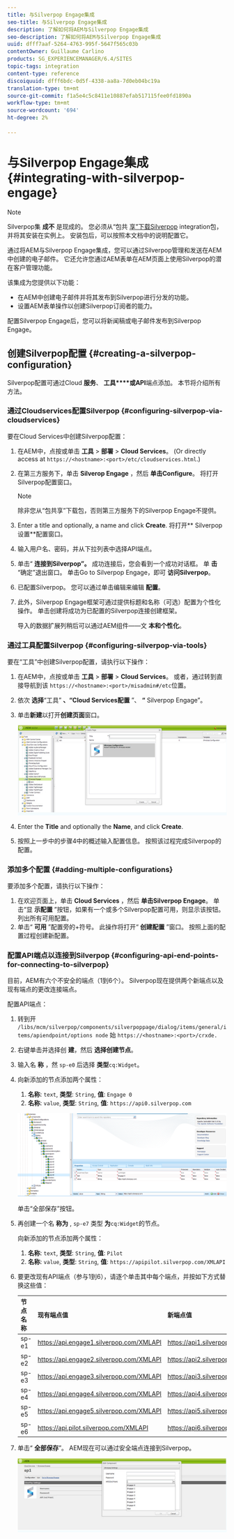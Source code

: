 ```yaml
---
title: 与Silverpop Engage集成
seo-title: 与Silverpop Engage集成
description: 了解如何将AEM与Silverpop Engage集成
seo-description: 了解如何将AEM与Silverpop Engage集成
uuid: dfff7aaf-5264-4763-995f-5647f565c03b
contentOwner: Guillaume Carlino
products: SG_EXPERIENCEMANAGER/6.4/SITES
topic-tags: integration
content-type: reference
discoiquuid: dfff6bdc-0d5f-4338-aa8a-7d0eb04bc19a
translation-type: tm+mt
source-git-commit: f1a5e4c5c8411e10887efab517115fee0fd1890a
workflow-type: tm+mt
source-wordcount: '694'
ht-degree: 2%

---
```



# 与Silverpop Engage集成{#integrating-with-silverpop-engage}

>[!NOTE]
>
>Silverpop集 **成不** 是现成的。 您必须从“包共 [享”下载Silverpop](https://www.adobeaemcloud.com/content/marketplace/marketplaceProxy.html?packagePath=/content/companies/public/adobe/packages/aem620/product/cq-mcm-integrations-silverpop-content) integration包，并将其安装在实例上。 安装包后，可以按照本文档中的说明配置它。

通过将AEM与Silverpop Engage集成，您可以通过Silverpop管理和发送在AEM中创建的电子邮件。 它还允许您通过AEM表单在AEM页面上使用Silverpop的潜在客户管理功能。

该集成为您提供以下功能：

* 在AEM中创建电子邮件并将其发布到Silverpop进行分发的功能。
* 设置AEM表单操作以创建Silverpop订阅者的能力。

配置Silverpop Engage后，您可以将新闻稿或电子邮件发布到Silverpop Engage。

## 创建Silverpop配置 {#creating-a-silverpop-configuration}

Silverpop配置可通过Cloud **服务**、 **工具****或API**&#x200B;端点添加。 本节将介绍所有方法。

### 通过Cloudservices配置Silverpop {#configuring-silverpop-via-cloudservices}

要在Cloud Services中创建Silverpop配置：

1. 在AEM中，点按或单击 **工具** > **部署** > **Cloud Services**。 (Or directly access at `https://<hostname>:<port>/etc/cloudservices.html`.)
1. 在第三方服务下，单击 **Silverop Engage** ，然后 **单击Configure**。 将打开Silverpop配置窗口。

   >[!NOTE]
   >
   >除非您从“包共享”下载包，否则第三方服务下的Silverpop Engage不提供。

1. Enter a title and optionally, a name and click **Create**. 将打开** Silverpop设置**配置窗口。
1. 输入用户名、密码，并从下拉列表中选择API端点。
1. 单击“ **连接到Silverpop”。** 成功连接后，您会看到一个成功对话框。 单 **击** “确定”退出窗口。 单击Go to Silverpop Engage，即可 **访问Silverpop**。
1. 已配置Silverpop。 您可以通过单击编辑来编辑 **配置**。
1. 此外，Silverpop Engage框架可通过提供标题和名称（可选）配置为个性化操作。 单击创建将成功为已配置的Silverpop连接创建框架。

   导入的数据扩展列稍后可以通过AEM组件——文 **本和个性化**。

### 通过工具配置Silverpop {#configuring-silverpop-via-tools}

要在“工具”中创建Silverpop配置，请执行以下操作：

1. 在AEM中，点按或单击 **工具** > **部署** > **Cloud Services**。 或者，通过转到直接导航到该 `https://<hostname>:<port>/misadmin#/etc`位置。
1. 依次 **选择**“工具” **、“Cloud Services配置** ”、 **“** Silverpop Engage”。
1. 单击&#x200B;**新建**&#x200B;以打开&#x200B;**创建页面**&#x200B;窗口。

   ![chlimage_1-44](assets/chlimage_1-44.jpeg)

1. Enter the **Title** and optionally the **Name**, and click **Create**.
1. 按照上一步中的步骤4中的概述输入配置信息。 按照该过程完成Silverpop的配置。

### 添加多个配置 {#adding-multiple-configurations}

要添加多个配置，请执行以下操作：

1. 在欢迎页面上，单击 **Cloud Services** ，然后 **单击Silverpop Engage**。 单击“显 **示配置** ”按钮，如果有一个或多个Silverpop配置可用，则显示该按钮。 列出所有可用配置。
1. 单击“ **可用** ”配置旁的+符号。 此操作将打开“ **创建配置** ”窗口。 按照上面的配置过程创建新配置。

### 配置API端点以连接到Silverpop {#configuring-api-end-points-for-connecting-to-silverpop}

目前，AEM有六个不安全的端点（1到6个）。 Silverpop现在提供两个新端点以及现有端点的更改连接端点。

配置API端点：

1. 转到开 `/libs/mcm/silverpop/components/silverpoppage/dialog/items/general/items/apiendpoint/options node` 始 `https://<hostname>:<port>/crxde.`
1. 右键单击并选择创 **建**，然后 **选择创建节点**。
1. 输入名 **称** ，然 `sp-e0` 后选择 **类型**`cq:Widget`。
1. 向新添加的节点添加两个属性：

   1. **名称**: `text`, **类型**: `String`, **值**: `Engage 0`
   1. **名称**: `value`, **类型**: `String`, **值**: `https://api0.silverpop.com`

   ![chlimage_1-286](assets/chlimage_1-286.png)

   单击“全部保存”按钮。

1. 再创建一个名 **称为** , `sp-e7` 类型 **为**`cq:Widget`的节点。

   向新添加的节点添加两个属性：

   1. **名称**: `text`, **类型**: `String`, **值**: `Pilot`
   1. **名称**: `value`, **类型**: `String`, **值**: `https://apipilot.silverpop.com/XMLAPI`

1. 要更改现有API端点（参与1到6），请逐个单击其中每个端点，并按如下方式替换这些值：

   | **节点名称** | **现有端点值** | **新端点值** |
   |---|---|---|
   | sp-e1 | https://api.engage1.silverpop.com/XMLAPI | https://api1.silverpop.com |
   | sp-e2 | https://api.engage2.silverpop.com/XMLAPI | https://api2.silverpop.com |
   | sp-e3 | https://api.engage3.silverpop.com/XMLAPI | https://api3.silverpop.com |
   | sp-e4 | https://api.engage4.silverpop.com/XMLAPI | https://api4.silverpop.com |
   | sp-e5 | https://api.engage5.silverpop.com/XMLAPI | https://api5.silverpop.com |
   | sp-e6 | https://api.pilot.silverpop.com/XMLAPI | https://api6.silverpop.com |

1. 单击“ **全部保存**”。 AEM现在可以通过安全端点连接到Silverpop。

   ![chlimage_1-45](assets/chlimage_1-45.jpeg)

